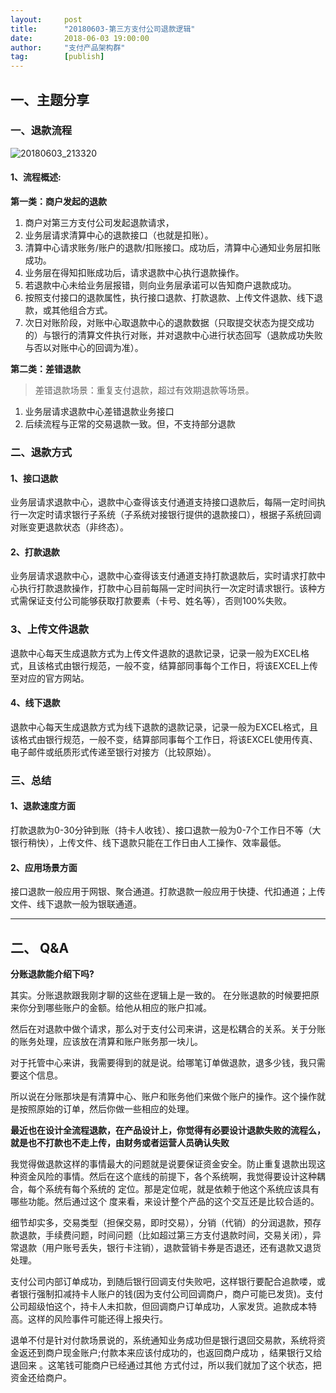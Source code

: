 ```yaml
---                                                                         
layout:     post                                            
title:      "20180603-第三方支付公司退款逻辑"                                                                           
date:       2018-06-03 19:00:00                                                                           
author:     "支付产品架构群"                                      
tag:		[publish]                                
--- 
```



## 一、主题分享

### 一、退款流程

![20180603_213320](http://static.cocolian.org/img/20180603_213320.png)

#### 1、流程概述:

**第一类：商户发起的退款**  

1. 商户对第三方支付公司发起退款请求，  
2. 业务层请求清算中心的退款接口（也就是扣账）。  
3. 清算中心请求账务/账户的退款/扣账接口。成功后，清算中心通知业务层扣账成功。  
4. 业务层在得知扣账成功后，请求退款中心执行退款操作。  
5. 若退款中心未给业务层报错，则向业务层承诺可以告知商户退款成功。  
6. 按照支付接口的退款属性，执行接口退款、打款退款、上传文件退款、线下退款，或其他组合方式。  
7. 次日对账阶段，对账中心取退款中心的退款数据（只取提交状态为提交成功的）与银行的清算文件执行对账，并对退款中心进行状态回写（退款成功失败与否以对账中心的回调为准）。  

**第二类：差错退款**  

> 差错退款场景：重复支付退款，超过有效期退款等场景。

1. 业务层请求退款中心差错退款业务接口  
2. 后续流程与正常的交易退款一致。但，不支持部分退款  

### 二、退款方式

#### 1、接口退款  

业务层请求退款中心，退款中心查得该支付通道支持接口退款后，每隔一定时间执行一次定时请求银行子系统（子系统对接银行提供的退款接口），根据子系统回调对账变更退款状态（非终态）。

#### 2、打款退款  

业务层请求退款中心，退款中心查得该支付通道支持打款退款后，实时请求打款中心执行打款退款操作，打款中心目前每隔一定时间执行一次定时请求银行。该种方式需保证支付公司能够获取打款要素（卡号、姓名等），否则100%失败。

### 3、上传文件退款

退款中心每天生成退款方式为上传文件退款的退款记录，记录一般为EXCEL格式，且该格式由银行规范，一般不变，结算部同事每个工作日，将该EXCEL上传至对应的官方网站。

#### 4、线下退款

退款中心每天生成退款方式为线下退款的退款记录，记录一般为EXCEL格式，且该格式由银行规范，一般不变，结算部同事每个工作日，将该EXCEL使用传真、电子邮件或纸质形式传递至银行对接方（比较原始）。

### 三、总结

#### 1、退款速度方面

打款退款为0-30分钟到账（持卡人收钱）、接口退款一般为0-7个工作日不等（大银行稍快），上传文件、线下退款只能在工作日由人工操作、效率最低。

#### 2、应用场景方面
接口退款一般应用于网银、聚合通道。打款退款一般应用于快捷、代扣通道；上传文件、线下退款一般为银联通道。


---

## 二、 Q&A

**分账退款能介绍下吗?**

其实。分账退款跟我刚才聊的这些在逻辑上是一致的。
在分账退款的时候要把原来你分到哪些账户的金额。给他从相应的账户扣减。

然后在对退款中做个请求，那么对于支付公司来讲，这是松耦合的关系。关于分账的账务处理，应该放在清算和账户账务那一块儿。

对于托管中心来讲，我需要得到的就是说。给哪笔订单做退款，退多少钱，我只需要这个信息。

所以说在分账那块是有清算中心、账户和账务他们来做个账户的操作。这个操作就是按照原始的订单，然后你做一些相应的处理。

**最近也在设计全流程退款，在产品设计上，你觉得有必要设计退款失败的流程么，就是也不打款也不走上传，由财务或者运营人员确认失败**

我觉得做退款这样的事情最大的问题就是说要保证资金安全。防止重复退款出现这种资金风险的事情。然后在这个底线的前提下，各个系统啊，我觉得要设计这种耦合，每个系统有每个系统的
定位。那是定位呢，就是依赖于他这个系统应该具有哪些功能。然后通过这个 度来看，来设计整个产品的这个交互还是比较合适的。

细节却实多，交易类型（担保交易，即时交易），分销（代销）的分润退款，预存款退款，手续费问题，时间问题（比如超过第三方支付退款时间，交易关闭），异常退款（用户账号丢失，银行卡注销），退款营销卡券是否退还，还有退款又退货处理。

 支付公司内部订单成功，到随后银行回调支付失败吧，这样银行要配合追款喽，或者银行强制扣减持卡人账户的钱(因为支付公司回调商户，商户可能已发货)。支付公司超级怕这个，持卡人未扣款，但回调商户订单成功，人家发货。追款成本特高。这样的风险事件可能还得上报央行。
 
 退单不付是针对付款场景说的，系统通知业务成功但是银行退回交易款，系统将资金返还到商户现金账户;付款本来应该付成功的，也返回商户成功 ，结果银行又给退回来 。这笔钱可能商户已经通过其他
方式付过，所以我们就加了这个状态，把资金还给商户。
